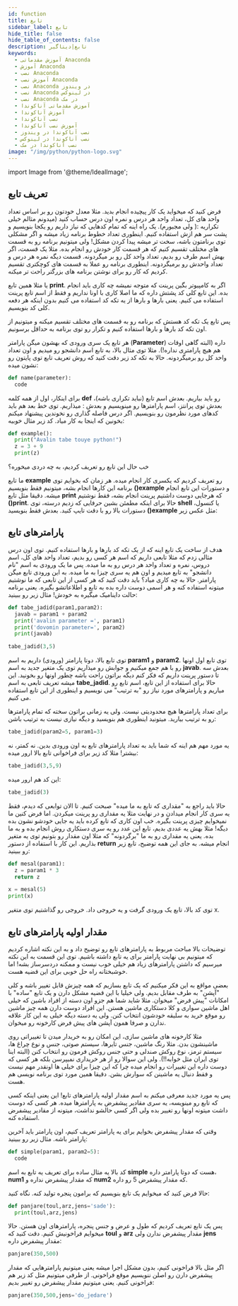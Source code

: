 ```yaml
---
id: function
title: تابع
sidebar_label: تابع
hide_title: false
hide_table_of_contents: false
description: تابع|دیتاگیر
keywords:
  - آموزش مقدماتی Anaconda
  - آموزش Anaconda
  - نصب Anaconda
  - آموزش نصب Anaconda
  - نصب Anaconda در ویندوز
  - نصب Anaconda در لینوکس
  - نصب Anaconda در مک
  - آموزش مقدماتی آناکوندا
  - آموزش آناکوندا
  - نصب آناکوندا
  - آموزش نصب آناکوندا
  - نصب آناکوندا در ویندوز
  - نصب آناکوندا در لینوکس
  - نصب آناکوندا در مک
image: "/img/python/python-logo.svg"
---
```


import Image from '@theme/IdealImage';

## **تعریف تابع**

فرض کنید که میخواید یک کار پیچیده انجام بدید. مثلا معدل خودتون رو بر اساس تعداد واحد های کل، تعداد واحد هر درس و نمره اون درس حساب کنید (میدونم مثالم خیلی تکراریه :( ولی مجبورم). یک راه اینه که تمام کدهایی که نیاز داریم رو یکجا بنویسیم و پشت سر هم ازش استفاده کنیم. اینطوری تعداد خطوط برنامه زیاد میشه و اگر مشکلی توی برنامتون باشه، سخت تر میشه پیدا کردن مشکل! ولی میتونیم برنامه رو به قسمت های مختلف تقسیم کنیم که هر قسمت کار خودش رو انجام بده. مثلا یک قسمت، اگر بهش اسم طرف رو بدیم، تعداد واحد کل رو بر میگردونه. قسمت دیگه نمره هر درس و تعداد واحدش رو برمیگردونه. اینطوری برنامه رو عملا به قسمت های کوچکتری تقسیم کردیم که کار رو برای نوشتن برنامه های بزرگتر راحت تر میکنه.

یا مثلا همین تابع **print**. اگر به کامپیوتر بگین پرینت که متوجه نمیشه چه کاری باید انجام بده. این تابع کلی کد پشتش داره که ما اصلا کاری با اونا نداریم و فقط از اسم تابع پرینت استفاده می کنیم. یعنی بارها و بارها از یه تکه کد استفاده می کنیم بدون اینکه هر دفعه کلی کد بنویسیم.

پس تابع یک تکه کد هستش که برنامه رو به قسمت های مختلف تقسیم میکنه و میتونیم از اون تکه کد بارها و بارها استفاده کنیم و تکرار رو توی برنامه به حداقل برسونیم.

هر تابع یک سری ورودی که بهشون میگن پارامتر (**Parameter**) داره (البته گاهی اوقات هم هیچ پارامتری نداره!). مثلا توی مثال بالا، به تابع اسم دانشجو رو میدیم و اون تعداد واحد کل رو برمیگردونه. حالا به تکه کد زیر دقت کنید که روش تعریف تابع توی پایتون رو نشون میده:

```python
def name(parameter):
  code
```

برای اینکار، اول از همه کلمه **def** رو باید بیاریم. بعدش اسم تابع (نباید تکراری باشه)، بعدش توی پرانتز، اسم پارامترها رو مینویسیم و بعدش : میذاریم. توی خط بعد هم باید کدهای مورد نظرمون رو بنویسیم. اگر درس فاصله گذاری رو نخوندین پیشنهاد میکنم بخونین که اینجا به کار میاد. کد زیر مثال خوبیه:

```python
def example():
  print("Avalin tabe touye python!")
  z = 3 + 9
  print(z)
```

خب حال این تابع رو تعریف کردیم، به چه دردی میخوره؟

ما تابع **example** رو تعریف کردیم که یکسری کار انجام میده. هر زمان که بخوایم توی برنامه این کارها انجام بشه، میتونیم فقط بنویسیم **()example** و دستورات این تابع انجام میشه. دقیقا مثل تابع **print** که هرجایی دوست داشتیم پرینت انجام بشه، فقط نوشتیم **()print**. حالا برای اینکه مطمئن بشین حرفایی که زدیم درسته، توی **shell** یا کنسول، دستورات بالا رو با دقت تایپ کنید. بعدش فقط بنویسید **()example** مثل عکس زیر:

## **پارامترهای تابع**

هدف از ساخت یک تابع اینه که از یک تکه کد بارها و بارها استفاده کنیم. توی اون درس مثالی زدم که مثلا تابعی داریم که اسم هر کسی رو بدیم، تعداد واحد های کل، اسم دروس، نمره و تعداد واحد هر درس رو به ما میده. پس ما یک ورودی به اسم "نام دانشجو" به تابع میدیم و اون هم یه سری چیزا به ما میده. به این ورودی تابع میگن پارامتر. حالا به چه کاری میاد؟ باید دقت کنید که هر کسی از این تابعی که ما نوشتیم میتونه استفاده کنه و هر اسمی دوست داره بده به تابع و اطلاعاتشو بگیره. یعنی برنامه حالت داینامیک میگیره به خودش! مثال زیر رو ببینید:

```python
def tabe_jadid(param1,param2):
  javab = param1 + param2
  print('avalin parameter =', param1)
  print('dovomin parameter=', param2)
  print(javab)

tabe_jadid(3,5)
```

توی تابع بالا، دوتا پارامتر (ورودی) داریم به اسم **param1** و **param2**. توی تابع اول اونها رو با هم جمع میکنیم و جوابش رو میذاریم توی یک متغیر جدید به اسم **javab**. بعدش سه تا دستور پرینت داریم که فکر کنم دیگه براتون راحت باشه چطور اونها رو بخونید. این میشه تعریف تابعی به اسم **tabe_jadid**. حالا برای استفاده از این تابع، اسم تابع رو میاریم و پارامترهای مورد نیاز رو "به ترتیب" می نویسیم و اینطوری از این تابع استفاده می کنیم.

برای تعداد پارامترها هیچ محدودیتی نیست. ولی یه زمانی براتون سخته که تمام پارامترها رو به ترتیب بیارید. میتونید اینطوری هم بنویسید و دیگه نیازی نیست به ترتیب باشن:

```python
tabe_jadid(param2=5, param1=3)
```

یه مورد مهم هم اینه که شما باید به تعداد پارامترهای تابع به اون ورودی بدین. نه کمتر، نه بیشتر! مثلا کد زیر برای فراخوانی تابع بالا ارور میده:

```python
tabe_jadid(3,5,9)
```

این کد هم ارور میده:

```python
tabe_jadid(3)
```

حالا باید راجع به "مقداری که تابع به ما میده" صبحت کنیم. تا الان توابعی که دیدم، فقط یه سری کار انجام میدادن و در نهایت مثلا یه مقداری رو پرینت میکردن. اما فرض کنین ما نمیخوایم چیزی پرینت بگیره. خب اون کاری که تابع کرده باید یه جایی خودشو نشون بده دیگه! مثلا بهش یه عددی بدیم، تابع این عدد رو یه سری دستکاری روش انجام بده و به ما بده. یعنی یه مقداری رو به ما "برگردونه" که مثلا اون مقدار رو بتونیم توی یه متغیر بذاریم. این کار با استفاده از دستور **return** انجام میشه. به جای این همه توضیح، تابع زیر رو ببینید:

```python
def mesal(param1):
  z = param1 * 3
  return z

x = mesal(5)
print(x)
```

توی کد بالا، تابع یک ورودی گرفت و یه خروجی داد. خروجی رو گذاشتیم توی متغیر x.

## **مقدار اولیه پارامترهای تابع**

توضیحات بالا مباحث مربوط به پارامترهای تابع رو توضیح داد و به این نکته اشاره کردیم که میتونیم بی نهایت پارامتر برای یه تابع داشته باشیم. توی این قسمت به این نکته میرسیم که داشتن پارامترهای زیاد هم خیلی خوب نیست و ممکنه دردسرساز بشه! اما خوشبختانه راه حل خوبی برای این قضیه هست.

بعضی مواقع به این فکر میکنیم که یک تابع بسازیم که همه چیزش قابل تغییر باشه و کلی "آپشن" به طرف مقابل بدیم. ولی خیلیا با این قضیه مشکل دارن و یک تابع "ساده" با امکانات "پیش فرض" میخوان. مثلا شاید شما هم جزو اون دسته از افراد باشین که خیلی اهل ماشین سواری و کلا دستکاری ماشین هستن. این افراد دوست دارن همه چیز ماشین رو موقع خرید به سلیقه خودشون انتخاب کنن. ولی یه دسته دیگه خیلی به این کار علاقه ندارن و صرفا همون آپشن های پیش فرض کارخونه رو میخوان.

مثلا کارخونه های ماشین سازی، این امکان رو به خریدار میدن تا تغییراتی روی ماشینشون بدن. مثلا رنگ ماشین، جنس تایرها، سیستم صوتی، جنس و نوع چراغ ها، سیستم ترمز، نوع روکش صندلی و حتی جنس روکش فرمون رو انتخاب کنن (البته اینا توی ایران مثل خوابه!!). ولی این سوالا رو از هر خریداری نمیپرسن بلکه هر کسی که دوست داره این تغییرات رو انجام میده چرا که این چیزا برای خیلی ها اونقدر مهم نیست و فقط دنبال یه ماشینن که سوارش بشن. دقیقا همین مورد توی برنامه نویسی هم هست.

پس یه مورد جدید معرفی میکنم به اسم مقدار اولیه پارامترهای تابع! این یعنی اینکه کسی که تابع رو مینویسه، یه سری مقادیر پیشفرض به پارامترها میده. هر کسی که دوست داشت میتونه اونها رو تغییر بده ولی اگر کسی حالشو نداشت، میتونه از مقادیر پیشفرض استفاده کنه.

وقتی که مقدار پیشفرض بخوایم برای یه پارامتر تعریف کنیم، اون پارامتر باید آخرین پارامتر باشه. مثال زیر رو ببینید:

```python
def simple(param1, param2=5):
  code
```

کد بالا یه مثال ساده برای تعریف یه تابع به اسم **simple** هست که دوتا پارامتر داره، **num1** که مقدار پیشفرض نداره و **num2** که مقدار پیشفرض 5 رو داره.

حالا فرض کنید که میخوایم یک تابع بنویسیم که برامون پنجره تولید کنه. نگاه کنید:

```python
def panjare(toul,arz,jens='sade'):
  print(toul,arz,jens)
```

پس یک تابع تعریف کردیم که طول و عرض و جنس پنجره، پارامترهای اون هستن. حالا میخوایم فراخونیش کنیم. دقت کنید که **toul** و **arz** مقدار پیشفرض ندارن ولی **jens** مقدار پیشفرض داره:

```python
panjare(350,500)
```

اگر مثل بالا فراخونی کنیم، بدون مشکل اجرا میشه یعنی میتونیم پارامترهایی که مقدار پیشفرض دارن رو اصلن ننویسیم موقع فراخونی. از طرفی میتونیم مثل کد زیر هم فراخونی کنیم. یعنی میتونیم مقدار پیشفرض رو تغییر بدیم:

```python
panjare(350,500,jens='do_jedare')
```
